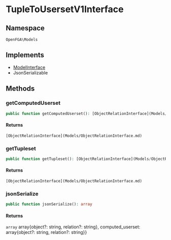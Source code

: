 # TupleToUsersetV1Interface


## Namespace
`OpenFGA\Models`

## Implements
* [ModelInterface](Models/ModelInterface.md)
* JsonSerializable



## Methods
### getComputedUserset


```php
public function getComputedUserset(): [ObjectRelationInterface](Models/ObjectRelationInterface.md)
```



#### Returns
`[ObjectRelationInterface](Models/ObjectRelationInterface.md)`

### getTupleset


```php
public function getTupleset(): [ObjectRelationInterface](Models/ObjectRelationInterface.md)
```



#### Returns
`[ObjectRelationInterface](Models/ObjectRelationInterface.md)`

### jsonSerialize


```php
public function jsonSerialize(): array
```



#### Returns
`array`
 array{object?: string, relation?: string}, computed_userset: array{object?: string, relation?: string}}

